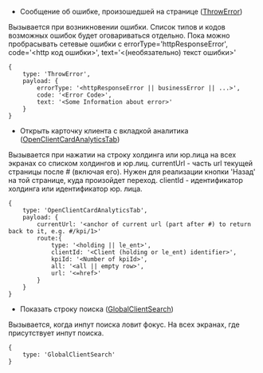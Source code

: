 * Сообщение об ошибке, произошедшей на странице 
([ThrowError](https://github.com/mrmkmcib2/jsons/blob/master/ThrowError.json))

Вызывается при возникновении ошибки. Список типов и кодов возможных ошибок будет оговариваться отдельно. Пока можно пробрасывать сетевые ошибки с errorType='httpResponseError', code='<http код ошибки>', text='<(необязательно) текст ошибки>'
```
{
	type: 'ThrowError',
	payload: {
		errorType: '<httpResponseError || businessError || ...>',
		code: '<Error Code>',
		text: '<Some Information about error>'
	}
}
```
* Открыть карточку клиента с вкладкой аналитика 
([OpenClientCardAnalyticsTab](https://github.com/mrmkmcib2/jsons/blob/master/OpenClientCardAnalyticsTab.json))

Вызывается при нажатии на строку холдинга или юр.лица на всех экранах со списком холдингов и юр.лиц.
currentUrl - часть url текущей страницы после # (включая его). Нужен для реализации кнопки 'Назад' на той странице, куда произойдет переход.
clientId - идентификатор холдинга или идентификатор юр. лица.
```
{
	type: 'OpenClientCardAnalyticsTab',
	payload: {
		currentUrl: '<anchor of current url (part after #) to return back to it, e.g. #/kpi/1>'
		route:{
			type: '<holding || le_ent>',
			clientId: '<Client (holding or le_ent) identifier>',
			kpiId: '<Number of kpiId>',
			all: '<all || empty row>',
			url: '<=href>'
		}
	}	
}
```
* Показать строку поиска
([GlobalClientSearch](https://github.com/mrmkmcib2/jsons/blob/master/GlobalClientSearch.json))

Вызывается, когда инпут поиска ловит фокус. На всех экранах, где присутствует инпут поиска.
```
{
	type: 'GlobalClientSearch'
}
```
